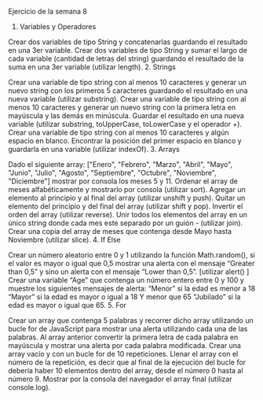 Ejercicio de la semana 8

1. Variables y Operadores

Crear dos variables de tipo String y concatenarlas guardando el resultado en una 3er variable.
Crear dos variables de tipo String y sumar el largo de cada variable (cantidad de letras del string) guardando el resultado de la suma en una 3er variable (utilizar length).
2. Strings

Crear una variable de tipo string con al menos 10 caracteres y generar un nuevo string con los primeros 5 caracteres guardando el resultado en una nueva variable (utilizar substring).
Crear una variable de tipo string con al menos 10 caracteres y generar un nuevo string con la primera letra en mayúscula y las demás en minúscula. Guardar el resultado en una nueva variable (utilizar substring, toUpperCase, toLowerCase y el operador +).
Crear una variable de tipo string con al menos 10 caracteres y algún espacio en blanco. Encontrar la posición del primer espacio en blanco y guardarla en una variable (utilizar indexOf).
3. Arrays

Dado el siguiente array: ["Enero", "Febrero", "Marzo", "Abril", "Mayo", "Junio", "Julio", "Agosto", "Septiembre", "Octubre", "Noviembre", "Diciembre"] mostrar por consola los meses 5 y 11.
Ordenar el array de meses alfabéticamente y mostrarlo por consola (utilizar sort).
Agregar un elemento al principio y al final del array (utilizar unshift y push).
Quitar un elemento del principio y del final del array (utilizar shift y pop).
Invertir el orden del array (utilizar reverse).
Unir todos los elementos del array en un único string donde cada mes este separado por un guión - (utilizar join).
Crear una copia del array de meses que contenga desde Mayo hasta Noviembre (utilizar slice).
4. If Else

Crear un número aleatorio entre 0 y 1 utilizando la función Math.random(), si el valor es mayor o igual que 0,5 mostrar una alerta con el mensaje “Greater than 0,5” y sino un alerta con el mensaje “Lower than 0,5”. [utilizar alert() ]
Crear una variable “Age” que contenga un número entero entre 0 y 100 y muestre los siguientes mensajes de alerta:
“Menor” si la edad es menor a 18
“Mayor” si la edad es mayor o igual a 18 Y menor que 65
“Jubilado” si la edad es mayor o igual que 65.
5. For

Crear un array que contenga 5 palabras y recorrer dicho array utilizando un bucle for de JavaScript para mostrar una alerta utilizando cada una de las palabras.
Al array anterior convertir la primera letra de cada palabra en mayúscula y mostrar una alerta por cada palabra modificada.
Crear una array vacío y con un bucle for de 10 repeticiones. Llenar el array con el número de la repetición, es decir que al final de la ejecución del bucle for debería haber 10 elementos dentro del array, desde el número 0 hasta al número 9. Mostrar por la consola del navegador el array final (utilizar console.log).
